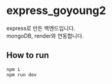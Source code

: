 # express_goyoung2

express로 만든 백엔드입니다.  
mongoDB, render와 연동합니다.

## How to run

```
npm i
npm run dev
```
